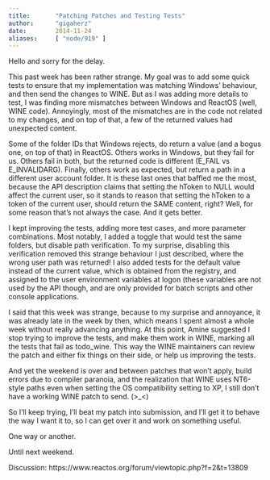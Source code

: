 ```yaml
---
title:       "Patching Patches and Testing Tests"
author:      "gigaherz"
date:        2014-11-24
aliases:     [ "node/919" ]
---
```


<p>Hello and sorry for the delay.</p>
<p>This past week has been rather strange. My goal was to add some quick tests to ensure that my implementation was matching Windows’ behaviour, and then send the changes to WINE. But as I was adding more details to test, I was finding more mismatches between Windows and ReactOS (well, WINE code). Annoyingly, most of the mismatches are in the code not related to my changes, and on top of that, a few of the returned values had unexpected content.</p>
<p>Some of the folder IDs that Windows rejects, do return a value (and a bogus one, on top of that) in ReactOS. Others works in Windows, but they fail for us. Others fail in both, but the returned code is different (E_FAIL vs E_INVALIDARG). Finally, others work as expected, but return a path in a different user account folder. It is these last ones that baffled me the most, because the API description claims that setting the hToken to NULL would affect the current user, so it stands to reason that setting the hToken to a token of the current user, should return the SAME content, right? Well, for some reason that’s not always the case. And it gets better.</p>
<p>I kept improving the tests, adding more test cases, and more parameter combinations. Most notably, I added a toggle that would test the same folders, but disable path verification. To my surprise, disabling this verification removed this strange behaviour I just described, where the wrong user path was returned! I also added tests for the default value instead of the current value, which is obtained from the registry, and assigned to the user environment variables at logon (these variables are not used by the API though, and are only provided for batch scripts and other console applications.</p>
<p>I said that this week was strange, because to my surprise and annoyance, it was already late in the week by then, which means I spent almost a whole week without really advancing anything. At this point, Amine suggested I stop trying to improve the tests, and make them work in WINE, marking all the tests that fail as todo_wine. This way the WINE maintainers can review the patch and either fix things on their side, or help us improving the tests.</p>
<p>And yet the weekend is over and between patches that won’t apply, build errors due to compiler paranoia, and the realization that WINE uses NT6-style paths even when setting the OS compatibility setting to XP, I still don’t have a working WINE patch to send. (&gt;_&lt;)</p>
<p>So I’ll keep trying, I’ll beat my patch into submission, and I’ll get it to behave the way I want it to, so I can get over it and work on something useful.</p>
<p>One way or another.</p>
<p>Until next weekend.</p>
<p>Discussion: https://www.reactos.org/forum/viewtopic.php?f=2&amp;t=13809</p>
